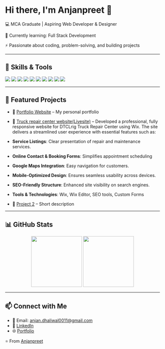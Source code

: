 # Hi there, I'm Anjanpreet 👋  

<p>💻 MCA Graduate | Aspiring Web Developer & Designer </p>
<p>🌱 Currently learning: Full Stack Development </p>
<p>⚡ Passionate about coding, problem-solving, and building projects  </p>

---

## 🔧 Skills & Tools
<p align="left">
  <img src="https://img.shields.io/badge/Code-Java-orange?logo=java" />
  <img src="https://img.shields.io/badge/Code-C++-informational?logo=cplusplus" />
  <img src="https://img.shields.io/badge/Web-HTML-red?logo=html" />
  <img src="https://img.shields.io/badge/Web-PHP-red?logo=PHP" />
  <img src="https://img.shields.io/badge/Web-Wix-black?logo=Wix" />
  <img src="https://img.shields.io/badge/Web-CSS-blue?logo=css" />
  <img src="https://img.shields.io/badge/Web-JavaScript-yellow?logo=javascript" />
  <img src="https://img.shields.io/badge/Web-wordpress-blue?logo=Wordpress" />
  <img src="https://img.shields.io/badge/Tools-Git-black?logo=git" />
  <img src="https://img.shields.io/badge/Tools-GitHub-black?logo=github" />
</p>

---

## 📂 Featured Projects
- 🔗 [Portfolio Website](https://github.com/Anjanpreet47/My-website) – My personal portfolio
  
- 🔗 [Truck repair center website(Livesite)](https://www.dtclrig.ca/) –
  Developed a professional, fully responsive website for DTCLrig Truck Repair Center using Wix. The site delivers a streamlined user experience with essential features such as:
- **Service Listings**: Clear presentation of repair and maintenance services.
- **Online Contact & Booking Forms**: Simplifies appointment scheduling
- **Google Maps Integration**: Easy navigation for customers.
- **Mobile-Optimized Design**: Ensures seamless usability across devices.
- **SEO-Friendly Structure**: Enhanced site visibility on search engines.
- **Tools & Technologies**: Wix, Wix Editor, SEO tools, Custom Forms 

- 🔗 [Project 2](https://www.gfln.ca/) – Short description  

---

## 📊 GitHub Stats
<p align="center">
  <img src="https://github-readme-stats.vercel.app/api?username=Anjanpreet47&show_icons=true&theme=tokyonight" height="165" />
  <img src="https://github-readme-stats.vercel.app/api/top-langs/?username=Anjanpreet47&layout=compact&theme=tokyonight" height="165" />
</p>

---
## 📫 Connect with Me
- 📧 Email: anjan.dhaliwal0011@gmail.com  
- 💼 [LinkedIn](https://www.linkedin.com/in/anjanpreet-kaur/)  
- 🌐 [Portfolio](https://Anjanpreet47.github.io)  

⭐️ From [Anjanpreet](https://github.com/Anjanpreet47)

